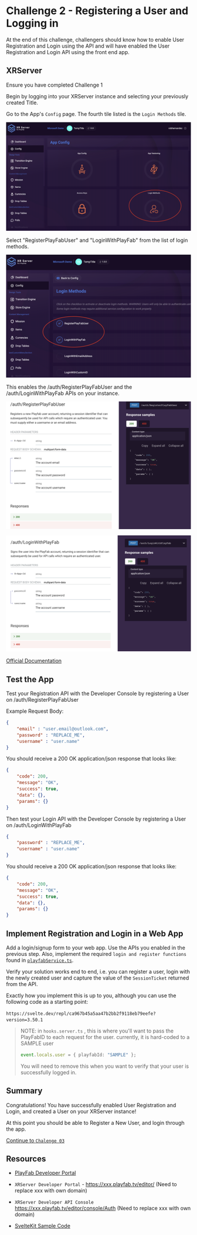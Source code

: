 # Challenge 2 - Registering a User and Logging in

At the end of this challenge, challengers should know how to enable User Registration and Login using the API and will have enabled the User Registration and Login API using the front end app.

## XRServer

Ensure you have completed Challenge 1

Begin by logging into your XRServer instance and selecting your previously created Title.

Go to the App's `Config` page. The fourth tile listed is the `Login Methods` tile.

![A panel of avalible App Configs, with the Login Methods tile highlighted by a red circle](screenshots/challenge_2/login_methods.png)

Select "RegisterPlayFabUser" and "LoginWithPlayFab" from the list of login methods.

![The list of available Login Methods with only RequestPlayFabUser and LoginWithPlayfab selected and highlighted with a red circle](screenshots/challenge_2/selected_login_api_methods.png)

This enables the /auth/RegisterPlayFabUser and the /auth/LoginWithPlayFab APIs on your instance.

![The official API documentation of XRServer's POST endpoint at /auth/RegisterPlayFabUser](screenshots/challenge_2/register_playfab_user_docs.png)

![The official API documentation of XRServer's POST endpoint at /auth/LoginWithPlayFab](screenshots/challenge_2/login_with_playfab_docs.png)

[Official Documentation](https://doc.xrserver.com/auth/#tag/Basic-Authentication/paths/~1auth~1RegisterPlayFabUser/post)

## Test the App

Test your Registration API with the Developer Console by registering a User on /auth/RegisterPlayFabUser

Example Request Body:

```json
{
    "email" : "user.email@outlook.com",
    "password" : "REPLACE_ME",
    "username" : "user.name"
}
```

You should receive a 200 OK application/json response that looks like:

```json
{
    "code": 200,
    "message": "OK",
    "success": true,
    "data": {},
    "params": {}
}
```

Then test your Login API with the Developer Console by registering a User on /auth/LoginWithPlayFab

```json
{
    "password" : "REPLACE_ME",
    "username" : "user.name"
}
```

You should receive a 200 OK application/json response that looks like:

```json
{
    "code": 200,
    "message": "OK",
    "success": true,
    "data": {},
    "params": {}
}
```

## Implement Registration and Login in a Web App

Add a login/signup form to your web app. Use the APIs you enabled in the previous step.  Also, implement the required `login and register functions` found in [`playfabService.ts`](../app/src/lib/services/playfabService.ts).

Verify your solution works end to end, i.e. you can register a user, login with the newly created user and capture the value of the `SessionTicket` returned from the API.

Exactly how you implement this is up to you, although you can use the following code as a starting point:

`https://svelte.dev/repl/ca967b45a5aa47b2bb2f9118eb79eefe?version=3.50.1`

> NOTE: in `hooks.server.ts` , this is where you'll want to pass the PlayFabID to each request for the user.
> currently, it is hard-coded to a SAMPLE user
>
>```typescript
> event.locals.user = { playfabId: "SAMPLE" };
> ```
>
> You will need to remove this when you want to verify that your user is successfully logged in.

## Summary

Congratulations! You have successfully enabled User Registration and Login, and created a User on your XRServer instance!

At this point you should be able to Register a New User, and login through the app.

[Continue to `Chalenge 03`](./Challenge03.md)

## Resources

- [PlayFab Developer Portal](https://developer.playfab.com/en-us/my-games)

- `XRServer Developer Portal` -  <https://xxx.playfab.tv/editor/> (Need to replace xxx with own domain)

- `XRServer Developer API Console` <https://xxx.playfab.tv/editor/console/Auth> (Need to replace xxx with own domain)

- [SvelteKit Sample Code](https://svelte.dev/repl/ca967b45a5aa47b2bb2f9118eb79eefe?version=3.50.1)
